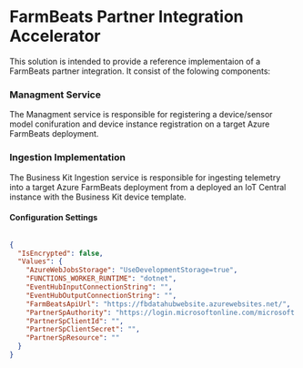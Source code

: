 # FarmBeats Partner Integration Accelerator

This solution is intended to provide a reference implementaion of a FarmBeats partner integration. It consist of the folowing components:


### Managment Service

The Managment service  is responsible for registering a device/sensor model conifuration and device instance registration on a target Azure FarmBeats deployment.

### Ingestion Implementation

The Business Kit Ingestion service is responsible for ingesting telemetry into a target Azure FarmBeats deployment from a deployed an IoT Central instance with the Business Kit device template.

#### Configuration Settings

```json

{
  "IsEncrypted": false,
  "Values": {
    "AzureWebJobsStorage": "UseDevelopmentStorage=true",
    "FUNCTIONS_WORKER_RUNTIME": "dotnet",
    "EventHubInputConnectionString": "",
    "EventHubOutputConnectionString": "",
    "FarmBeatsApiUrl": "https://fbdatahubwebsite.azurewebsites.net/",
    "PartnerSpAuthority": "https://login.microsoftonline.com/microsoft.onmicrosoft.com",
    "PartnerSpClientId": "",
    "PartnerSpClientSecret": "",
    "PartnerSpResource": ""
  }
}

```
